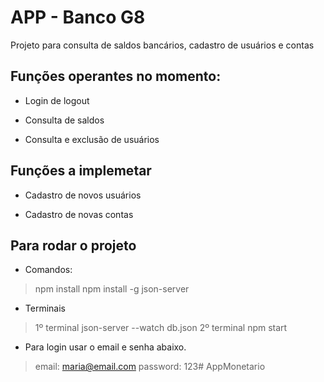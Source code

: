 # APP - Banco G8

Projeto para consulta de saldos bancários, cadastro de usuários e contas

  

## Funções operantes no momento:

- Login de logout

- Consulta de saldos

- Consulta e exclusão de usuários

  

## Funções a implemetar

- Cadastro de novos usuários

- Cadastro de novas contas

  

## Para rodar o projeto

  
- Comandos:

> npm install
>npm install -g json-server

  
- Terminais
> 1º terminal json-server --watch db.json
> 2º terminal npm start

  

- Para login usar o email e senha abaixo.

> email: maria@email.com
> password: 123# AppMonetario
